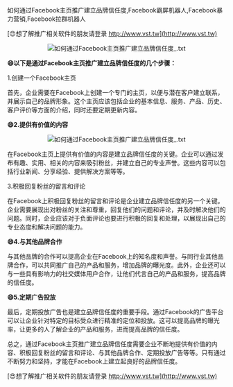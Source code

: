 如何通过Facebook主页推广建立品牌信任度,Facebook霸屏机器人,Facebook暴力营销,Facebook拉群机器人

[😍想了解推广相关软件的朋友请登录 http://www.vst.tw](http://www.vst.tw)

 <center><img src="https://vst.tw/MP4/tuiguang/png/4.png" alt="如何通过Facebook主页推广建立品牌信任度_.txt"></center>

**😄以下是通过Facebook主页推广建立品牌信任度的几个步骤：**

1.创建一个Facebook主页

首先，企业需要在Facebook上创建一个专门的主页，以便与潜在客户建立联系，并展示自己的品牌形象。这个主页应该包括企业的基本信息、服务、产品、历史、客户评价等方面的介绍，同时还要定期更新内容。

**😄2.提供有价值的内容**

 <center><img src="https://vst.tw/MP4/tuiguang/png/0.png" alt="如何通过Facebook主页推广建立品牌信任度_.txt"></center>

在Facebook主页上提供有价值的内容是建立品牌信任度的关键。企业可以通过发布有趣、实用、相关的内容来吸引粉丝，并建立自己的专业声誉。这些内容可以包括行业新闻、分享经验、提供解决方案等等。

3.积极回复粉丝的留言和评论

在Facebook上积极回复粉丝的留言和评论是企业建立品牌信任度的另一个关键。企业需要展现出对粉丝的关注和尊重，回复他们的问题和评论，并及时解决他们的问题。同时，企业应该对于负面评论也要进行积极的回复和处理，以展现出自己的专业态度和解决问题的能力。

**😄4.与其他品牌合作**

与其他品牌的合作可以提高企业在Facebook上的知名度和声誉。与同行业其他品牌合作，可以共同推广自己的产品和服务，增加品牌的曝光度。此外，企业还可以与一些具有影响力的社交媒体用户合作，让他们代言自己的产品和服务，提高品牌的信任度。

**😄5.定期广告投放**

最后，定期投放广告也是建立品牌信任度的重要手段。通过Facebook的广告平台可以让企业针对特定的目标受众进行精准的定位和投放。这可以提高品牌的曝光率，让更多的人了解企业的产品和服务，进而提高品牌的信任度。

总之，通过Facebook主页推广建立品牌信任度需要企业不断地提供有价值的内容、积极回复粉丝的留言和评论、与其他品牌合作、定期投放广告等等。只有通过不断努力和坚持，才能在Facebook上建立起良好的品牌信任度。

[😍想了解推广相关软件的朋友请登录 http://www.vst.tw](http://www.vst.tw)



